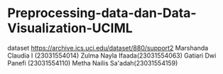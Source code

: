 # Preprocessing-data-dan-Data-Visualization-UCIML
dataset https://archive.ics.uci.edu/dataset/880/support2 Marshanda Claudia I (23031554014) Zulma Nayla Ifaada(23031554063) Gatiari Dwi Panefi (23031554110) Metha Nailis Sa'adah(23031554159)
